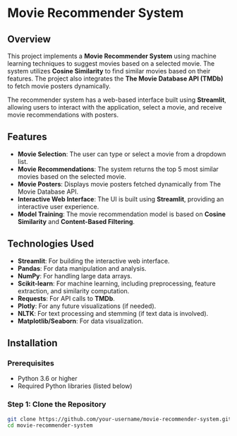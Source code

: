 # Movie Recommender System

## Overview

This project implements a **Movie Recommender System** using machine learning techniques to suggest movies based on a selected movie. The system utilizes **Cosine Similarity** to find similar movies based on their features. The project also integrates the **The Movie Database API (TMDb)** to fetch movie posters dynamically.

The recommender system has a web-based interface built using **Streamlit**, allowing users to interact with the application, select a movie, and receive movie recommendations with posters.

## Features

- **Movie Selection**: The user can type or select a movie from a dropdown list.
- **Movie Recommendations**: The system returns the top 5 most similar movies based on the selected movie.
- **Movie Posters**: Displays movie posters fetched dynamically from The Movie Database API.
- **Interactive Web Interface**: The UI is built using **Streamlit**, providing an interactive user experience.
- **Model Training**: The movie recommendation model is based on **Cosine Similarity** and **Content-Based Filtering**.

## Technologies Used

- **Streamlit**: For building the interactive web interface.
- **Pandas**: For data manipulation and analysis.
- **NumPy**: For handling large data arrays.
- **Scikit-learn**: For machine learning, including preprocessing, feature extraction, and similarity computation.
- **Requests**: For API calls to **TMDb**.
- **Plotly**: For any future visualizations (if needed).
- **NLTK**: For text processing and stemming (if text data is involved).
- **Matplotlib/Seaborn**: For data visualization.

## Installation

### Prerequisites

- Python 3.6 or higher
- Required Python libraries (listed below)

### Step 1: Clone the Repository

```bash
git clone https://github.com/your-username/movie-recommender-system.git
cd movie-recommender-system
